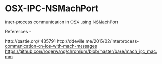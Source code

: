 # OSX-IPC-NSMachPort
Inter-process communication in OSX using NSMachPort

References -

http://pastie.org/1435791
http://ddeville.me/2015/02/interprocess-communication-on-ios-with-mach-messages
https://github.com/rogerwang/chromium/blob/master/base/mach_ipc_mac.mm

